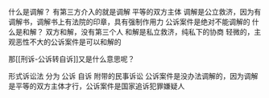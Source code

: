 什么是调解？
	有第三方介入的就是调解
	 平等的双方主体
	 调解是公立救济，因为有调解书，调解书上有法院的印章，具有强制作用力
	 公诉案件是绝对不能调解的
什么是和解？
	 双方和解，没有第三个人
	 和解是私立救济，纯私下的协商
	 轻微的，主观恶性不大的公诉案件是可以和解的

那[[刑诉-公诉转自诉]]又是什么意思呢？


形式诉讼法 分为 公诉  自诉  附带的民事诉讼 
	公诉案件是没办法调解的，因为调解是平等的双方主体才行，公诉案件是国家追诉犯罪嫌疑人
	